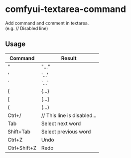# comfyui-textarea-command

Add command and comment in textarea.  
(e.g. // Disabled line)

## Usage  

| Command      | Result               |
|--------------|----------------------|
| \"            | \"...\"                |
| \'            | \'...\'                |
| \`            | \`...\`                |
| \{            | \{...\}                |
| \[            | \[...\]                |
| \(            | \(...\)                |
| Ctrl+\/       | \/\/ This line is disabled... |
| Tab          | Select next word     |
| Shift+Tab    | Select previous word |
| Ctrl+Z       | Undo                 |
| Ctrl+Shift+Z | Redo                 |